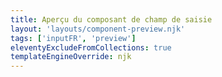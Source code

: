 ```yaml
---
title: Aperçu du composant de champ de saisie
layout: 'layouts/component-preview.njk'
tags: ['inputFR', 'preview']
eleventyExcludeFromCollections: true
templateEngineOverride: njk
---
```


<gcds-input input-id="input-example" label="Étiquette de champ" hint="Texte explicatif / Exemple de message.">
</gcds-input>
